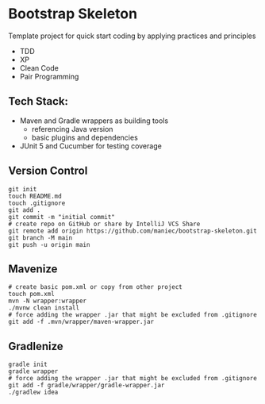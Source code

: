 # Bootstrap Skeleton

Template project for quick start coding by applying practices and principles
- TDD
- XP
- Clean Code
- Pair Programming

## Tech Stack:
- Maven and Gradle wrappers as building tools
  - referencing Java version
  - basic plugins and dependencies
- JUnit 5 and Cucumber for testing coverage

## Version Control
```shell
git init
touch README.md
touch .gitignore
git add .
git commit -m "initial commit"
# create repo on GitHub or share by IntelliJ VCS Share
git remote add origin https://github.com/maniec/bootstrap-skeleton.git
git branch -M main
git push -u origin main
```

## Mavenize
```shell
# create basic pom.xml or copy from other project
touch pom.xml
mvn -N wrapper:wrapper
./mvnw clean install
# force adding the wrapper .jar that might be excluded from .gitignore
git add -f .mvn/wrapper/maven-wrapper.jar
```

## Gradlenize
```shell
gradle init
gradle wrapper
# force adding the wrapper .jar that might be excluded from .gitignore
git add -f gradle/wrapper/gradle-wrapper.jar
./gradlew idea
```
